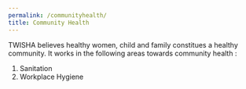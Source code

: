 ```yaml
---
permalink: /communityhealth/
title: Community Health
---
```

TWISHA believes healthy women, child and family constitues a healthy community. It works in the following areas towards community health :
1. Sanitation
2. Workplace Hygiene
